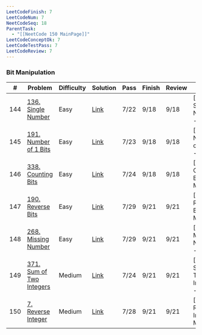 ```yaml
---
LeetCodeFinish: 7
LeetCodeNum: 7
NeetCodeSeq: 18
ParentTask:
  - "[[NeetCode 150 MainPage]]"
LeetCodeConceptOk: 7
LeetCodeTestPass: 7
LeetCodeReview: 7
---
```


### Bit Manipulation

| #   | Problem                                                                        | Difficulty | Solution                                                  | Pass | Finish | Review | Note                                |
| --- | ------------------------------------------------------------------------------ | ---------- | --------------------------------------------------------- | ---- | ------ | ------ | ----------------------------------- |
| 144 | [136. Single Number](https://leetcode.com/problems/single-number/)             | Easy       | [Link](https://neetcode.io/solutions/single-number)       | 7/22 | 9/18   | 9/18   | [[136. Single Number - Main]]       |
| 145 | [191. Number of 1 Bits](https://leetcode.com/problems/number-of-1-bits/)       | Easy       | [Link](https://neetcode.io/solutions/number-of-1-bits)    | 7/23 | 9/18   | 9/18   | [[191. Number of 1 Bits - Main]]    |
| 146 | [338. Counting Bits](https://leetcode.com/problems/counting-bits/)             | Easy       | [Link](https://neetcode.io/solutions/counting-bits)       | 7/24 | 9/18   | 9/18   | [[338. Counting Bits - Main]]       |
| 147 | [190. Reverse Bits](https://leetcode.com/problems/reverse-bits/)               | Easy       | [Link](https://neetcode.io/solutions/reverse-bits)        | 7/29 | 9/21   | 9/21   | [[190. Reverse Bits - Main]]        |
| 148 | [268. Missing Number](https://leetcode.com/problems/missing-number/)           | Easy       | [Link](https://neetcode.io/solutions/missing-number)      | 7/29 | 9/21   | 9/21   | [[268. Missing Number - Main]]      |
| 149 | [371. Sum of Two Integers](https://leetcode.com/problems/sum-of-two-integers/) | Medium     | [Link](https://neetcode.io/solutions/sum-of-two-integers) | 7/24 | 9/21   | 9/21   | [[371. Sum of Two Integers - Main]] |
| 150 | [7. Reverse Integer](https://leetcode.com/problems/reverse-integer/)           | Medium     | [Link](https://neetcode.io/solutions/reverse-integer)     | 7/28 | 9/21   | 9/21   | [[7. Reverse Integer - Main]]       |
